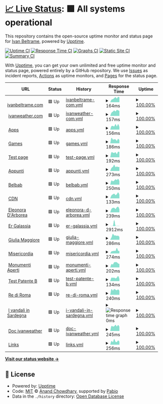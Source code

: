 # [📈 Live Status](https://status.ivanbeltrame.com): <!--live status--> **🟩 All systems operational**

This repository contains the open-source uptime monitor and status page for [Ivan Beltrame](https://www.ivanbeltrame.com), powered by [Upptime](https://github.com/upptime/upptime).

[![Uptime CI](https://github.com/Imperatore1003/status-monitor-upptime/workflows/Uptime%20CI/badge.svg)](https://github.com/Imperatore1003/status-monitor-upptime/actions?query=workflow%3A%22Uptime+CI%22)
[![Response Time CI](https://github.com/Imperatore1003/status-monitor-upptime/workflows/Response%20Time%20CI/badge.svg)](https://github.com/Imperatore1003/status-monitor-upptime/actions?query=workflow%3A%22Response+Time+CI%22)
[![Graphs CI](https://github.com/Imperatore1003/status-monitor-upptime/workflows/Graphs%20CI/badge.svg)](https://github.com/Imperatore1003/status-monitor-upptime/actions?query=workflow%3A%22Graphs+CI%22)
[![Static Site CI](https://github.com/Imperatore1003/status-monitor-upptime/workflows/Static%20Site%20CI/badge.svg)](https://github.com/Imperatore1003/status-monitor-upptime/actions?query=workflow%3A%22Static+Site+CI%22)
[![Summary CI](https://github.com/Imperatore1003/status-monitor-upptime/workflows/Summary%20CI/badge.svg)](https://github.com/Imperatore1003/status-monitor-upptime/actions?query=workflow%3A%22Summary+CI%22)

With [Upptime](https://upptime.js.org), you can get your own unlimited and free uptime monitor and status page, powered entirely by a GitHub repository. We use [Issues](https://github.com/Imperatore1003/status-monitor-upptime/issues) as incident reports, [Actions](https://github.com/Imperatore1003/status-monitor-upptime/actions) as uptime monitors, and [Pages](https://status.ivanbeltrame.com) for the status page.

<!--start: status pages-->
<!-- This summary is generated by Upptime (https://github.com/upptime/upptime) -->
<!-- Do not edit this manually, your changes will be overwritten -->
<!-- prettier-ignore -->
| URL | Status | History | Response Time | Uptime |
| --- | ------ | ------- | ------------- | ------ |
| <img alt="" src="https://icons.duckduckgo.com/ip3/www.ivanbeltrame.com.ico" height="13"> [ivanbeltrame.com](https://www.ivanbeltrame.com) | 🟩 Up | [ivanbeltrame-com.yml](https://github.com/ivanbeltrame/status-monitor-upptime/commits/HEAD/history/ivanbeltrame-com.yml) | <details><summary><img alt="Response time graph" src="./graphs/ivanbeltrame-com/response-time-week.png" height="20"> 164ms</summary><br><a href="https://status.ivanbeltrame.com/history/ivanbeltrame-com"><img alt="Response time 172" src="https://img.shields.io/endpoint?url=https%3A%2F%2Fraw.githubusercontent.com%2Fivanbeltrame%2Fstatus-monitor-upptime%2FHEAD%2Fapi%2Fivanbeltrame-com%2Fresponse-time.json"></a><br><a href="https://status.ivanbeltrame.com/history/ivanbeltrame-com"><img alt="24-hour response time 195" src="https://img.shields.io/endpoint?url=https%3A%2F%2Fraw.githubusercontent.com%2Fivanbeltrame%2Fstatus-monitor-upptime%2FHEAD%2Fapi%2Fivanbeltrame-com%2Fresponse-time-day.json"></a><br><a href="https://status.ivanbeltrame.com/history/ivanbeltrame-com"><img alt="7-day response time 164" src="https://img.shields.io/endpoint?url=https%3A%2F%2Fraw.githubusercontent.com%2Fivanbeltrame%2Fstatus-monitor-upptime%2FHEAD%2Fapi%2Fivanbeltrame-com%2Fresponse-time-week.json"></a><br><a href="https://status.ivanbeltrame.com/history/ivanbeltrame-com"><img alt="30-day response time 183" src="https://img.shields.io/endpoint?url=https%3A%2F%2Fraw.githubusercontent.com%2Fivanbeltrame%2Fstatus-monitor-upptime%2FHEAD%2Fapi%2Fivanbeltrame-com%2Fresponse-time-month.json"></a><br><a href="https://status.ivanbeltrame.com/history/ivanbeltrame-com"><img alt="1-year response time 172" src="https://img.shields.io/endpoint?url=https%3A%2F%2Fraw.githubusercontent.com%2Fivanbeltrame%2Fstatus-monitor-upptime%2FHEAD%2Fapi%2Fivanbeltrame-com%2Fresponse-time-year.json"></a></details> | <details><summary><a href="https://status.ivanbeltrame.com/history/ivanbeltrame-com">100.00%</a></summary><a href="https://status.ivanbeltrame.com/history/ivanbeltrame-com"><img alt="All-time uptime 100.00%" src="https://img.shields.io/endpoint?url=https%3A%2F%2Fraw.githubusercontent.com%2Fivanbeltrame%2Fstatus-monitor-upptime%2FHEAD%2Fapi%2Fivanbeltrame-com%2Fuptime.json"></a><br><a href="https://status.ivanbeltrame.com/history/ivanbeltrame-com"><img alt="24-hour uptime 100.00%" src="https://img.shields.io/endpoint?url=https%3A%2F%2Fraw.githubusercontent.com%2Fivanbeltrame%2Fstatus-monitor-upptime%2FHEAD%2Fapi%2Fivanbeltrame-com%2Fuptime-day.json"></a><br><a href="https://status.ivanbeltrame.com/history/ivanbeltrame-com"><img alt="7-day uptime 100.00%" src="https://img.shields.io/endpoint?url=https%3A%2F%2Fraw.githubusercontent.com%2Fivanbeltrame%2Fstatus-monitor-upptime%2FHEAD%2Fapi%2Fivanbeltrame-com%2Fuptime-week.json"></a><br><a href="https://status.ivanbeltrame.com/history/ivanbeltrame-com"><img alt="30-day uptime 100.00%" src="https://img.shields.io/endpoint?url=https%3A%2F%2Fraw.githubusercontent.com%2Fivanbeltrame%2Fstatus-monitor-upptime%2FHEAD%2Fapi%2Fivanbeltrame-com%2Fuptime-month.json"></a><br><a href="https://status.ivanbeltrame.com/history/ivanbeltrame-com"><img alt="1-year uptime 100.00%" src="https://img.shields.io/endpoint?url=https%3A%2F%2Fraw.githubusercontent.com%2Fivanbeltrame%2Fstatus-monitor-upptime%2FHEAD%2Fapi%2Fivanbeltrame-com%2Fuptime-year.json"></a></details>
| <img alt="" src="https://icons.duckduckgo.com/ip3/www.ivanweather.com.ico" height="13"> [ivanweather.com](https://www.ivanweather.com) | 🟩 Up | [ivanweather-com.yml](https://github.com/ivanbeltrame/status-monitor-upptime/commits/HEAD/history/ivanweather-com.yml) | <details><summary><img alt="Response time graph" src="./graphs/ivanweather-com/response-time-week.png" height="20"> 157ms</summary><br><a href="https://status.ivanbeltrame.com/history/ivanweather-com"><img alt="Response time 175" src="https://img.shields.io/endpoint?url=https%3A%2F%2Fraw.githubusercontent.com%2Fivanbeltrame%2Fstatus-monitor-upptime%2FHEAD%2Fapi%2Fivanweather-com%2Fresponse-time.json"></a><br><a href="https://status.ivanbeltrame.com/history/ivanweather-com"><img alt="24-hour response time 159" src="https://img.shields.io/endpoint?url=https%3A%2F%2Fraw.githubusercontent.com%2Fivanbeltrame%2Fstatus-monitor-upptime%2FHEAD%2Fapi%2Fivanweather-com%2Fresponse-time-day.json"></a><br><a href="https://status.ivanbeltrame.com/history/ivanweather-com"><img alt="7-day response time 157" src="https://img.shields.io/endpoint?url=https%3A%2F%2Fraw.githubusercontent.com%2Fivanbeltrame%2Fstatus-monitor-upptime%2FHEAD%2Fapi%2Fivanweather-com%2Fresponse-time-week.json"></a><br><a href="https://status.ivanbeltrame.com/history/ivanweather-com"><img alt="30-day response time 176" src="https://img.shields.io/endpoint?url=https%3A%2F%2Fraw.githubusercontent.com%2Fivanbeltrame%2Fstatus-monitor-upptime%2FHEAD%2Fapi%2Fivanweather-com%2Fresponse-time-month.json"></a><br><a href="https://status.ivanbeltrame.com/history/ivanweather-com"><img alt="1-year response time 175" src="https://img.shields.io/endpoint?url=https%3A%2F%2Fraw.githubusercontent.com%2Fivanbeltrame%2Fstatus-monitor-upptime%2FHEAD%2Fapi%2Fivanweather-com%2Fresponse-time-year.json"></a></details> | <details><summary><a href="https://status.ivanbeltrame.com/history/ivanweather-com">100.00%</a></summary><a href="https://status.ivanbeltrame.com/history/ivanweather-com"><img alt="All-time uptime 99.99%" src="https://img.shields.io/endpoint?url=https%3A%2F%2Fraw.githubusercontent.com%2Fivanbeltrame%2Fstatus-monitor-upptime%2FHEAD%2Fapi%2Fivanweather-com%2Fuptime.json"></a><br><a href="https://status.ivanbeltrame.com/history/ivanweather-com"><img alt="24-hour uptime 100.00%" src="https://img.shields.io/endpoint?url=https%3A%2F%2Fraw.githubusercontent.com%2Fivanbeltrame%2Fstatus-monitor-upptime%2FHEAD%2Fapi%2Fivanweather-com%2Fuptime-day.json"></a><br><a href="https://status.ivanbeltrame.com/history/ivanweather-com"><img alt="7-day uptime 100.00%" src="https://img.shields.io/endpoint?url=https%3A%2F%2Fraw.githubusercontent.com%2Fivanbeltrame%2Fstatus-monitor-upptime%2FHEAD%2Fapi%2Fivanweather-com%2Fuptime-week.json"></a><br><a href="https://status.ivanbeltrame.com/history/ivanweather-com"><img alt="30-day uptime 100.00%" src="https://img.shields.io/endpoint?url=https%3A%2F%2Fraw.githubusercontent.com%2Fivanbeltrame%2Fstatus-monitor-upptime%2FHEAD%2Fapi%2Fivanweather-com%2Fuptime-month.json"></a><br><a href="https://status.ivanbeltrame.com/history/ivanweather-com"><img alt="1-year uptime 99.99%" src="https://img.shields.io/endpoint?url=https%3A%2F%2Fraw.githubusercontent.com%2Fivanbeltrame%2Fstatus-monitor-upptime%2FHEAD%2Fapi%2Fivanweather-com%2Fuptime-year.json"></a></details>
| <img alt="" src="https://icons.duckduckgo.com/ip3/apps.ivanbeltrame.com.ico" height="13"> [Apps](https://apps.ivanbeltrame.com) | 🟩 Up | [apps.yml](https://github.com/ivanbeltrame/status-monitor-upptime/commits/HEAD/history/apps.yml) | <details><summary><img alt="Response time graph" src="./graphs/apps/response-time-week.png" height="20"> 156ms</summary><br><a href="https://status.ivanbeltrame.com/history/apps"><img alt="Response time 169" src="https://img.shields.io/endpoint?url=https%3A%2F%2Fraw.githubusercontent.com%2Fivanbeltrame%2Fstatus-monitor-upptime%2FHEAD%2Fapi%2Fapps%2Fresponse-time.json"></a><br><a href="https://status.ivanbeltrame.com/history/apps"><img alt="24-hour response time 104" src="https://img.shields.io/endpoint?url=https%3A%2F%2Fraw.githubusercontent.com%2Fivanbeltrame%2Fstatus-monitor-upptime%2FHEAD%2Fapi%2Fapps%2Fresponse-time-day.json"></a><br><a href="https://status.ivanbeltrame.com/history/apps"><img alt="7-day response time 156" src="https://img.shields.io/endpoint?url=https%3A%2F%2Fraw.githubusercontent.com%2Fivanbeltrame%2Fstatus-monitor-upptime%2FHEAD%2Fapi%2Fapps%2Fresponse-time-week.json"></a><br><a href="https://status.ivanbeltrame.com/history/apps"><img alt="30-day response time 166" src="https://img.shields.io/endpoint?url=https%3A%2F%2Fraw.githubusercontent.com%2Fivanbeltrame%2Fstatus-monitor-upptime%2FHEAD%2Fapi%2Fapps%2Fresponse-time-month.json"></a><br><a href="https://status.ivanbeltrame.com/history/apps"><img alt="1-year response time 169" src="https://img.shields.io/endpoint?url=https%3A%2F%2Fraw.githubusercontent.com%2Fivanbeltrame%2Fstatus-monitor-upptime%2FHEAD%2Fapi%2Fapps%2Fresponse-time-year.json"></a></details> | <details><summary><a href="https://status.ivanbeltrame.com/history/apps">100.00%</a></summary><a href="https://status.ivanbeltrame.com/history/apps"><img alt="All-time uptime 99.99%" src="https://img.shields.io/endpoint?url=https%3A%2F%2Fraw.githubusercontent.com%2Fivanbeltrame%2Fstatus-monitor-upptime%2FHEAD%2Fapi%2Fapps%2Fuptime.json"></a><br><a href="https://status.ivanbeltrame.com/history/apps"><img alt="24-hour uptime 100.00%" src="https://img.shields.io/endpoint?url=https%3A%2F%2Fraw.githubusercontent.com%2Fivanbeltrame%2Fstatus-monitor-upptime%2FHEAD%2Fapi%2Fapps%2Fuptime-day.json"></a><br><a href="https://status.ivanbeltrame.com/history/apps"><img alt="7-day uptime 100.00%" src="https://img.shields.io/endpoint?url=https%3A%2F%2Fraw.githubusercontent.com%2Fivanbeltrame%2Fstatus-monitor-upptime%2FHEAD%2Fapi%2Fapps%2Fuptime-week.json"></a><br><a href="https://status.ivanbeltrame.com/history/apps"><img alt="30-day uptime 100.00%" src="https://img.shields.io/endpoint?url=https%3A%2F%2Fraw.githubusercontent.com%2Fivanbeltrame%2Fstatus-monitor-upptime%2FHEAD%2Fapi%2Fapps%2Fuptime-month.json"></a><br><a href="https://status.ivanbeltrame.com/history/apps"><img alt="1-year uptime 99.99%" src="https://img.shields.io/endpoint?url=https%3A%2F%2Fraw.githubusercontent.com%2Fivanbeltrame%2Fstatus-monitor-upptime%2FHEAD%2Fapi%2Fapps%2Fuptime-year.json"></a></details>
| <img alt="" src="https://icons.duckduckgo.com/ip3/games.ivanbeltrame.com.ico" height="13"> [Games](https://games.ivanbeltrame.com) | 🟩 Up | [games.yml](https://github.com/ivanbeltrame/status-monitor-upptime/commits/HEAD/history/games.yml) | <details><summary><img alt="Response time graph" src="./graphs/games/response-time-week.png" height="20"> 186ms</summary><br><a href="https://status.ivanbeltrame.com/history/games"><img alt="Response time 166" src="https://img.shields.io/endpoint?url=https%3A%2F%2Fraw.githubusercontent.com%2Fivanbeltrame%2Fstatus-monitor-upptime%2FHEAD%2Fapi%2Fgames%2Fresponse-time.json"></a><br><a href="https://status.ivanbeltrame.com/history/games"><img alt="24-hour response time 152" src="https://img.shields.io/endpoint?url=https%3A%2F%2Fraw.githubusercontent.com%2Fivanbeltrame%2Fstatus-monitor-upptime%2FHEAD%2Fapi%2Fgames%2Fresponse-time-day.json"></a><br><a href="https://status.ivanbeltrame.com/history/games"><img alt="7-day response time 186" src="https://img.shields.io/endpoint?url=https%3A%2F%2Fraw.githubusercontent.com%2Fivanbeltrame%2Fstatus-monitor-upptime%2FHEAD%2Fapi%2Fgames%2Fresponse-time-week.json"></a><br><a href="https://status.ivanbeltrame.com/history/games"><img alt="30-day response time 181" src="https://img.shields.io/endpoint?url=https%3A%2F%2Fraw.githubusercontent.com%2Fivanbeltrame%2Fstatus-monitor-upptime%2FHEAD%2Fapi%2Fgames%2Fresponse-time-month.json"></a><br><a href="https://status.ivanbeltrame.com/history/games"><img alt="1-year response time 166" src="https://img.shields.io/endpoint?url=https%3A%2F%2Fraw.githubusercontent.com%2Fivanbeltrame%2Fstatus-monitor-upptime%2FHEAD%2Fapi%2Fgames%2Fresponse-time-year.json"></a></details> | <details><summary><a href="https://status.ivanbeltrame.com/history/games">100.00%</a></summary><a href="https://status.ivanbeltrame.com/history/games"><img alt="All-time uptime 100.00%" src="https://img.shields.io/endpoint?url=https%3A%2F%2Fraw.githubusercontent.com%2Fivanbeltrame%2Fstatus-monitor-upptime%2FHEAD%2Fapi%2Fgames%2Fuptime.json"></a><br><a href="https://status.ivanbeltrame.com/history/games"><img alt="24-hour uptime 100.00%" src="https://img.shields.io/endpoint?url=https%3A%2F%2Fraw.githubusercontent.com%2Fivanbeltrame%2Fstatus-monitor-upptime%2FHEAD%2Fapi%2Fgames%2Fuptime-day.json"></a><br><a href="https://status.ivanbeltrame.com/history/games"><img alt="7-day uptime 100.00%" src="https://img.shields.io/endpoint?url=https%3A%2F%2Fraw.githubusercontent.com%2Fivanbeltrame%2Fstatus-monitor-upptime%2FHEAD%2Fapi%2Fgames%2Fuptime-week.json"></a><br><a href="https://status.ivanbeltrame.com/history/games"><img alt="30-day uptime 100.00%" src="https://img.shields.io/endpoint?url=https%3A%2F%2Fraw.githubusercontent.com%2Fivanbeltrame%2Fstatus-monitor-upptime%2FHEAD%2Fapi%2Fgames%2Fuptime-month.json"></a><br><a href="https://status.ivanbeltrame.com/history/games"><img alt="1-year uptime 100.00%" src="https://img.shields.io/endpoint?url=https%3A%2F%2Fraw.githubusercontent.com%2Fivanbeltrame%2Fstatus-monitor-upptime%2FHEAD%2Fapi%2Fgames%2Fuptime-year.json"></a></details>
| <img alt="" src="https://icons.duckduckgo.com/ip3/test.ivanbeltrame.com.ico" height="13"> [Test page](https://test.ivanbeltrame.com) | 🟩 Up | [test-page.yml](https://github.com/ivanbeltrame/status-monitor-upptime/commits/HEAD/history/test-page.yml) | <details><summary><img alt="Response time graph" src="./graphs/test-page/response-time-week.png" height="20"> 192ms</summary><br><a href="https://status.ivanbeltrame.com/history/test-page"><img alt="Response time 197" src="https://img.shields.io/endpoint?url=https%3A%2F%2Fraw.githubusercontent.com%2Fivanbeltrame%2Fstatus-monitor-upptime%2FHEAD%2Fapi%2Ftest-page%2Fresponse-time.json"></a><br><a href="https://status.ivanbeltrame.com/history/test-page"><img alt="24-hour response time 214" src="https://img.shields.io/endpoint?url=https%3A%2F%2Fraw.githubusercontent.com%2Fivanbeltrame%2Fstatus-monitor-upptime%2FHEAD%2Fapi%2Ftest-page%2Fresponse-time-day.json"></a><br><a href="https://status.ivanbeltrame.com/history/test-page"><img alt="7-day response time 192" src="https://img.shields.io/endpoint?url=https%3A%2F%2Fraw.githubusercontent.com%2Fivanbeltrame%2Fstatus-monitor-upptime%2FHEAD%2Fapi%2Ftest-page%2Fresponse-time-week.json"></a><br><a href="https://status.ivanbeltrame.com/history/test-page"><img alt="30-day response time 178" src="https://img.shields.io/endpoint?url=https%3A%2F%2Fraw.githubusercontent.com%2Fivanbeltrame%2Fstatus-monitor-upptime%2FHEAD%2Fapi%2Ftest-page%2Fresponse-time-month.json"></a><br><a href="https://status.ivanbeltrame.com/history/test-page"><img alt="1-year response time 197" src="https://img.shields.io/endpoint?url=https%3A%2F%2Fraw.githubusercontent.com%2Fivanbeltrame%2Fstatus-monitor-upptime%2FHEAD%2Fapi%2Ftest-page%2Fresponse-time-year.json"></a></details> | <details><summary><a href="https://status.ivanbeltrame.com/history/test-page">100.00%</a></summary><a href="https://status.ivanbeltrame.com/history/test-page"><img alt="All-time uptime 100.00%" src="https://img.shields.io/endpoint?url=https%3A%2F%2Fraw.githubusercontent.com%2Fivanbeltrame%2Fstatus-monitor-upptime%2FHEAD%2Fapi%2Ftest-page%2Fuptime.json"></a><br><a href="https://status.ivanbeltrame.com/history/test-page"><img alt="24-hour uptime 100.00%" src="https://img.shields.io/endpoint?url=https%3A%2F%2Fraw.githubusercontent.com%2Fivanbeltrame%2Fstatus-monitor-upptime%2FHEAD%2Fapi%2Ftest-page%2Fuptime-day.json"></a><br><a href="https://status.ivanbeltrame.com/history/test-page"><img alt="7-day uptime 100.00%" src="https://img.shields.io/endpoint?url=https%3A%2F%2Fraw.githubusercontent.com%2Fivanbeltrame%2Fstatus-monitor-upptime%2FHEAD%2Fapi%2Ftest-page%2Fuptime-week.json"></a><br><a href="https://status.ivanbeltrame.com/history/test-page"><img alt="30-day uptime 100.00%" src="https://img.shields.io/endpoint?url=https%3A%2F%2Fraw.githubusercontent.com%2Fivanbeltrame%2Fstatus-monitor-upptime%2FHEAD%2Fapi%2Ftest-page%2Fuptime-month.json"></a><br><a href="https://status.ivanbeltrame.com/history/test-page"><img alt="1-year uptime 100.00%" src="https://img.shields.io/endpoint?url=https%3A%2F%2Fraw.githubusercontent.com%2Fivanbeltrame%2Fstatus-monitor-upptime%2FHEAD%2Fapi%2Ftest-page%2Fuptime-year.json"></a></details>
| <img alt="" src="https://icons.duckduckgo.com/ip3/appunti.ivanbeltrame.com.ico" height="13"> [Appunti](https://appunti.ivanbeltrame.com) | 🟩 Up | [appunti.yml](https://github.com/ivanbeltrame/status-monitor-upptime/commits/HEAD/history/appunti.yml) | <details><summary><img alt="Response time graph" src="./graphs/appunti/response-time-week.png" height="20"> 273ms</summary><br><a href="https://status.ivanbeltrame.com/history/appunti"><img alt="Response time 471" src="https://img.shields.io/endpoint?url=https%3A%2F%2Fraw.githubusercontent.com%2Fivanbeltrame%2Fstatus-monitor-upptime%2FHEAD%2Fapi%2Fappunti%2Fresponse-time.json"></a><br><a href="https://status.ivanbeltrame.com/history/appunti"><img alt="24-hour response time 257" src="https://img.shields.io/endpoint?url=https%3A%2F%2Fraw.githubusercontent.com%2Fivanbeltrame%2Fstatus-monitor-upptime%2FHEAD%2Fapi%2Fappunti%2Fresponse-time-day.json"></a><br><a href="https://status.ivanbeltrame.com/history/appunti"><img alt="7-day response time 273" src="https://img.shields.io/endpoint?url=https%3A%2F%2Fraw.githubusercontent.com%2Fivanbeltrame%2Fstatus-monitor-upptime%2FHEAD%2Fapi%2Fappunti%2Fresponse-time-week.json"></a><br><a href="https://status.ivanbeltrame.com/history/appunti"><img alt="30-day response time 281" src="https://img.shields.io/endpoint?url=https%3A%2F%2Fraw.githubusercontent.com%2Fivanbeltrame%2Fstatus-monitor-upptime%2FHEAD%2Fapi%2Fappunti%2Fresponse-time-month.json"></a><br><a href="https://status.ivanbeltrame.com/history/appunti"><img alt="1-year response time 471" src="https://img.shields.io/endpoint?url=https%3A%2F%2Fraw.githubusercontent.com%2Fivanbeltrame%2Fstatus-monitor-upptime%2FHEAD%2Fapi%2Fappunti%2Fresponse-time-year.json"></a></details> | <details><summary><a href="https://status.ivanbeltrame.com/history/appunti">100.00%</a></summary><a href="https://status.ivanbeltrame.com/history/appunti"><img alt="All-time uptime 99.99%" src="https://img.shields.io/endpoint?url=https%3A%2F%2Fraw.githubusercontent.com%2Fivanbeltrame%2Fstatus-monitor-upptime%2FHEAD%2Fapi%2Fappunti%2Fuptime.json"></a><br><a href="https://status.ivanbeltrame.com/history/appunti"><img alt="24-hour uptime 100.00%" src="https://img.shields.io/endpoint?url=https%3A%2F%2Fraw.githubusercontent.com%2Fivanbeltrame%2Fstatus-monitor-upptime%2FHEAD%2Fapi%2Fappunti%2Fuptime-day.json"></a><br><a href="https://status.ivanbeltrame.com/history/appunti"><img alt="7-day uptime 100.00%" src="https://img.shields.io/endpoint?url=https%3A%2F%2Fraw.githubusercontent.com%2Fivanbeltrame%2Fstatus-monitor-upptime%2FHEAD%2Fapi%2Fappunti%2Fuptime-week.json"></a><br><a href="https://status.ivanbeltrame.com/history/appunti"><img alt="30-day uptime 100.00%" src="https://img.shields.io/endpoint?url=https%3A%2F%2Fraw.githubusercontent.com%2Fivanbeltrame%2Fstatus-monitor-upptime%2FHEAD%2Fapi%2Fappunti%2Fuptime-month.json"></a><br><a href="https://status.ivanbeltrame.com/history/appunti"><img alt="1-year uptime 99.99%" src="https://img.shields.io/endpoint?url=https%3A%2F%2Fraw.githubusercontent.com%2Fivanbeltrame%2Fstatus-monitor-upptime%2FHEAD%2Fapi%2Fappunti%2Fuptime-year.json"></a></details>
| <img alt="" src="https://icons.duckduckgo.com/ip3/belbab.ivanbeltrame.com.ico" height="13"> [Belbab](https://belbab.ivanbeltrame.com) | 🟩 Up | [belbab.yml](https://github.com/ivanbeltrame/status-monitor-upptime/commits/HEAD/history/belbab.yml) | <details><summary><img alt="Response time graph" src="./graphs/belbab/response-time-week.png" height="20"> 250ms</summary><br><a href="https://status.ivanbeltrame.com/history/belbab"><img alt="Response time 285" src="https://img.shields.io/endpoint?url=https%3A%2F%2Fraw.githubusercontent.com%2Fivanbeltrame%2Fstatus-monitor-upptime%2FHEAD%2Fapi%2Fbelbab%2Fresponse-time.json"></a><br><a href="https://status.ivanbeltrame.com/history/belbab"><img alt="24-hour response time 199" src="https://img.shields.io/endpoint?url=https%3A%2F%2Fraw.githubusercontent.com%2Fivanbeltrame%2Fstatus-monitor-upptime%2FHEAD%2Fapi%2Fbelbab%2Fresponse-time-day.json"></a><br><a href="https://status.ivanbeltrame.com/history/belbab"><img alt="7-day response time 250" src="https://img.shields.io/endpoint?url=https%3A%2F%2Fraw.githubusercontent.com%2Fivanbeltrame%2Fstatus-monitor-upptime%2FHEAD%2Fapi%2Fbelbab%2Fresponse-time-week.json"></a><br><a href="https://status.ivanbeltrame.com/history/belbab"><img alt="30-day response time 274" src="https://img.shields.io/endpoint?url=https%3A%2F%2Fraw.githubusercontent.com%2Fivanbeltrame%2Fstatus-monitor-upptime%2FHEAD%2Fapi%2Fbelbab%2Fresponse-time-month.json"></a><br><a href="https://status.ivanbeltrame.com/history/belbab"><img alt="1-year response time 285" src="https://img.shields.io/endpoint?url=https%3A%2F%2Fraw.githubusercontent.com%2Fivanbeltrame%2Fstatus-monitor-upptime%2FHEAD%2Fapi%2Fbelbab%2Fresponse-time-year.json"></a></details> | <details><summary><a href="https://status.ivanbeltrame.com/history/belbab">100.00%</a></summary><a href="https://status.ivanbeltrame.com/history/belbab"><img alt="All-time uptime 100.00%" src="https://img.shields.io/endpoint?url=https%3A%2F%2Fraw.githubusercontent.com%2Fivanbeltrame%2Fstatus-monitor-upptime%2FHEAD%2Fapi%2Fbelbab%2Fuptime.json"></a><br><a href="https://status.ivanbeltrame.com/history/belbab"><img alt="24-hour uptime 100.00%" src="https://img.shields.io/endpoint?url=https%3A%2F%2Fraw.githubusercontent.com%2Fivanbeltrame%2Fstatus-monitor-upptime%2FHEAD%2Fapi%2Fbelbab%2Fuptime-day.json"></a><br><a href="https://status.ivanbeltrame.com/history/belbab"><img alt="7-day uptime 100.00%" src="https://img.shields.io/endpoint?url=https%3A%2F%2Fraw.githubusercontent.com%2Fivanbeltrame%2Fstatus-monitor-upptime%2FHEAD%2Fapi%2Fbelbab%2Fuptime-week.json"></a><br><a href="https://status.ivanbeltrame.com/history/belbab"><img alt="30-day uptime 100.00%" src="https://img.shields.io/endpoint?url=https%3A%2F%2Fraw.githubusercontent.com%2Fivanbeltrame%2Fstatus-monitor-upptime%2FHEAD%2Fapi%2Fbelbab%2Fuptime-month.json"></a><br><a href="https://status.ivanbeltrame.com/history/belbab"><img alt="1-year uptime 100.00%" src="https://img.shields.io/endpoint?url=https%3A%2F%2Fraw.githubusercontent.com%2Fivanbeltrame%2Fstatus-monitor-upptime%2FHEAD%2Fapi%2Fbelbab%2Fuptime-year.json"></a></details>
| <img alt="" src="https://icons.duckduckgo.com/ip3/cdn.ivanbeltrame.com.ico" height="13"> [CDN](https://cdn.ivanbeltrame.com) | 🟩 Up | [cdn.yml](https://github.com/ivanbeltrame/status-monitor-upptime/commits/HEAD/history/cdn.yml) | <details><summary><img alt="Response time graph" src="./graphs/cdn/response-time-week.png" height="20"> 133ms</summary><br><a href="https://status.ivanbeltrame.com/history/cdn"><img alt="Response time 152" src="https://img.shields.io/endpoint?url=https%3A%2F%2Fraw.githubusercontent.com%2Fivanbeltrame%2Fstatus-monitor-upptime%2FHEAD%2Fapi%2Fcdn%2Fresponse-time.json"></a><br><a href="https://status.ivanbeltrame.com/history/cdn"><img alt="24-hour response time 119" src="https://img.shields.io/endpoint?url=https%3A%2F%2Fraw.githubusercontent.com%2Fivanbeltrame%2Fstatus-monitor-upptime%2FHEAD%2Fapi%2Fcdn%2Fresponse-time-day.json"></a><br><a href="https://status.ivanbeltrame.com/history/cdn"><img alt="7-day response time 133" src="https://img.shields.io/endpoint?url=https%3A%2F%2Fraw.githubusercontent.com%2Fivanbeltrame%2Fstatus-monitor-upptime%2FHEAD%2Fapi%2Fcdn%2Fresponse-time-week.json"></a><br><a href="https://status.ivanbeltrame.com/history/cdn"><img alt="30-day response time 162" src="https://img.shields.io/endpoint?url=https%3A%2F%2Fraw.githubusercontent.com%2Fivanbeltrame%2Fstatus-monitor-upptime%2FHEAD%2Fapi%2Fcdn%2Fresponse-time-month.json"></a><br><a href="https://status.ivanbeltrame.com/history/cdn"><img alt="1-year response time 152" src="https://img.shields.io/endpoint?url=https%3A%2F%2Fraw.githubusercontent.com%2Fivanbeltrame%2Fstatus-monitor-upptime%2FHEAD%2Fapi%2Fcdn%2Fresponse-time-year.json"></a></details> | <details><summary><a href="https://status.ivanbeltrame.com/history/cdn">100.00%</a></summary><a href="https://status.ivanbeltrame.com/history/cdn"><img alt="All-time uptime 99.58%" src="https://img.shields.io/endpoint?url=https%3A%2F%2Fraw.githubusercontent.com%2Fivanbeltrame%2Fstatus-monitor-upptime%2FHEAD%2Fapi%2Fcdn%2Fuptime.json"></a><br><a href="https://status.ivanbeltrame.com/history/cdn"><img alt="24-hour uptime 100.00%" src="https://img.shields.io/endpoint?url=https%3A%2F%2Fraw.githubusercontent.com%2Fivanbeltrame%2Fstatus-monitor-upptime%2FHEAD%2Fapi%2Fcdn%2Fuptime-day.json"></a><br><a href="https://status.ivanbeltrame.com/history/cdn"><img alt="7-day uptime 100.00%" src="https://img.shields.io/endpoint?url=https%3A%2F%2Fraw.githubusercontent.com%2Fivanbeltrame%2Fstatus-monitor-upptime%2FHEAD%2Fapi%2Fcdn%2Fuptime-week.json"></a><br><a href="https://status.ivanbeltrame.com/history/cdn"><img alt="30-day uptime 100.00%" src="https://img.shields.io/endpoint?url=https%3A%2F%2Fraw.githubusercontent.com%2Fivanbeltrame%2Fstatus-monitor-upptime%2FHEAD%2Fapi%2Fcdn%2Fuptime-month.json"></a><br><a href="https://status.ivanbeltrame.com/history/cdn"><img alt="1-year uptime 99.58%" src="https://img.shields.io/endpoint?url=https%3A%2F%2Fraw.githubusercontent.com%2Fivanbeltrame%2Fstatus-monitor-upptime%2FHEAD%2Fapi%2Fcdn%2Fuptime-year.json"></a></details>
| <img alt="" src="https://icons.duckduckgo.com/ip3/eleonoradarborea.ivanbeltrame.com.ico" height="13"> [Eleonora D'Arborea](https://eleonoradarborea.ivanbeltrame.com) | 🟩 Up | [eleonora-d-arborea.yml](https://github.com/ivanbeltrame/status-monitor-upptime/commits/HEAD/history/eleonora-d-arborea.yml) | <details><summary><img alt="Response time graph" src="./graphs/eleonora-d-arborea/response-time-week.png" height="20"> 239ms</summary><br><a href="https://status.ivanbeltrame.com/history/eleonora-d-arborea"><img alt="Response time 286" src="https://img.shields.io/endpoint?url=https%3A%2F%2Fraw.githubusercontent.com%2Fivanbeltrame%2Fstatus-monitor-upptime%2FHEAD%2Fapi%2Feleonora-d-arborea%2Fresponse-time.json"></a><br><a href="https://status.ivanbeltrame.com/history/eleonora-d-arborea"><img alt="24-hour response time 179" src="https://img.shields.io/endpoint?url=https%3A%2F%2Fraw.githubusercontent.com%2Fivanbeltrame%2Fstatus-monitor-upptime%2FHEAD%2Fapi%2Feleonora-d-arborea%2Fresponse-time-day.json"></a><br><a href="https://status.ivanbeltrame.com/history/eleonora-d-arborea"><img alt="7-day response time 239" src="https://img.shields.io/endpoint?url=https%3A%2F%2Fraw.githubusercontent.com%2Fivanbeltrame%2Fstatus-monitor-upptime%2FHEAD%2Fapi%2Feleonora-d-arborea%2Fresponse-time-week.json"></a><br><a href="https://status.ivanbeltrame.com/history/eleonora-d-arborea"><img alt="30-day response time 261" src="https://img.shields.io/endpoint?url=https%3A%2F%2Fraw.githubusercontent.com%2Fivanbeltrame%2Fstatus-monitor-upptime%2FHEAD%2Fapi%2Feleonora-d-arborea%2Fresponse-time-month.json"></a><br><a href="https://status.ivanbeltrame.com/history/eleonora-d-arborea"><img alt="1-year response time 286" src="https://img.shields.io/endpoint?url=https%3A%2F%2Fraw.githubusercontent.com%2Fivanbeltrame%2Fstatus-monitor-upptime%2FHEAD%2Fapi%2Feleonora-d-arborea%2Fresponse-time-year.json"></a></details> | <details><summary><a href="https://status.ivanbeltrame.com/history/eleonora-d-arborea">100.00%</a></summary><a href="https://status.ivanbeltrame.com/history/eleonora-d-arborea"><img alt="All-time uptime 100.00%" src="https://img.shields.io/endpoint?url=https%3A%2F%2Fraw.githubusercontent.com%2Fivanbeltrame%2Fstatus-monitor-upptime%2FHEAD%2Fapi%2Feleonora-d-arborea%2Fuptime.json"></a><br><a href="https://status.ivanbeltrame.com/history/eleonora-d-arborea"><img alt="24-hour uptime 100.00%" src="https://img.shields.io/endpoint?url=https%3A%2F%2Fraw.githubusercontent.com%2Fivanbeltrame%2Fstatus-monitor-upptime%2FHEAD%2Fapi%2Feleonora-d-arborea%2Fuptime-day.json"></a><br><a href="https://status.ivanbeltrame.com/history/eleonora-d-arborea"><img alt="7-day uptime 100.00%" src="https://img.shields.io/endpoint?url=https%3A%2F%2Fraw.githubusercontent.com%2Fivanbeltrame%2Fstatus-monitor-upptime%2FHEAD%2Fapi%2Feleonora-d-arborea%2Fuptime-week.json"></a><br><a href="https://status.ivanbeltrame.com/history/eleonora-d-arborea"><img alt="30-day uptime 100.00%" src="https://img.shields.io/endpoint?url=https%3A%2F%2Fraw.githubusercontent.com%2Fivanbeltrame%2Fstatus-monitor-upptime%2FHEAD%2Fapi%2Feleonora-d-arborea%2Fuptime-month.json"></a><br><a href="https://status.ivanbeltrame.com/history/eleonora-d-arborea"><img alt="1-year uptime 100.00%" src="https://img.shields.io/endpoint?url=https%3A%2F%2Fraw.githubusercontent.com%2Fivanbeltrame%2Fstatus-monitor-upptime%2FHEAD%2Fapi%2Feleonora-d-arborea%2Fuptime-year.json"></a></details>
| <img alt="" src="https://icons.duckduckgo.com/ip3/ergalassia.ivanbeltrame.com.ico" height="13"> [Er Galassia](https://ergalassia.ivanbeltrame.com) | 🟩 Up | [er-galassia.yml](https://github.com/ivanbeltrame/status-monitor-upptime/commits/HEAD/history/er-galassia.yml) | <details><summary><img alt="Response time graph" src="./graphs/er-galassia/response-time-week.png" height="20"> 2912ms</summary><br><a href="https://status.ivanbeltrame.com/history/er-galassia"><img alt="Response time 472" src="https://img.shields.io/endpoint?url=https%3A%2F%2Fraw.githubusercontent.com%2Fivanbeltrame%2Fstatus-monitor-upptime%2FHEAD%2Fapi%2Fer-galassia%2Fresponse-time.json"></a><br><a href="https://status.ivanbeltrame.com/history/er-galassia"><img alt="24-hour response time 241" src="https://img.shields.io/endpoint?url=https%3A%2F%2Fraw.githubusercontent.com%2Fivanbeltrame%2Fstatus-monitor-upptime%2FHEAD%2Fapi%2Fer-galassia%2Fresponse-time-day.json"></a><br><a href="https://status.ivanbeltrame.com/history/er-galassia"><img alt="7-day response time 2912" src="https://img.shields.io/endpoint?url=https%3A%2F%2Fraw.githubusercontent.com%2Fivanbeltrame%2Fstatus-monitor-upptime%2FHEAD%2Fapi%2Fer-galassia%2Fresponse-time-week.json"></a><br><a href="https://status.ivanbeltrame.com/history/er-galassia"><img alt="30-day response time 861" src="https://img.shields.io/endpoint?url=https%3A%2F%2Fraw.githubusercontent.com%2Fivanbeltrame%2Fstatus-monitor-upptime%2FHEAD%2Fapi%2Fer-galassia%2Fresponse-time-month.json"></a><br><a href="https://status.ivanbeltrame.com/history/er-galassia"><img alt="1-year response time 472" src="https://img.shields.io/endpoint?url=https%3A%2F%2Fraw.githubusercontent.com%2Fivanbeltrame%2Fstatus-monitor-upptime%2FHEAD%2Fapi%2Fer-galassia%2Fresponse-time-year.json"></a></details> | <details><summary><a href="https://status.ivanbeltrame.com/history/er-galassia">100.00%</a></summary><a href="https://status.ivanbeltrame.com/history/er-galassia"><img alt="All-time uptime 99.99%" src="https://img.shields.io/endpoint?url=https%3A%2F%2Fraw.githubusercontent.com%2Fivanbeltrame%2Fstatus-monitor-upptime%2FHEAD%2Fapi%2Fer-galassia%2Fuptime.json"></a><br><a href="https://status.ivanbeltrame.com/history/er-galassia"><img alt="24-hour uptime 100.00%" src="https://img.shields.io/endpoint?url=https%3A%2F%2Fraw.githubusercontent.com%2Fivanbeltrame%2Fstatus-monitor-upptime%2FHEAD%2Fapi%2Fer-galassia%2Fuptime-day.json"></a><br><a href="https://status.ivanbeltrame.com/history/er-galassia"><img alt="7-day uptime 100.00%" src="https://img.shields.io/endpoint?url=https%3A%2F%2Fraw.githubusercontent.com%2Fivanbeltrame%2Fstatus-monitor-upptime%2FHEAD%2Fapi%2Fer-galassia%2Fuptime-week.json"></a><br><a href="https://status.ivanbeltrame.com/history/er-galassia"><img alt="30-day uptime 100.00%" src="https://img.shields.io/endpoint?url=https%3A%2F%2Fraw.githubusercontent.com%2Fivanbeltrame%2Fstatus-monitor-upptime%2FHEAD%2Fapi%2Fer-galassia%2Fuptime-month.json"></a><br><a href="https://status.ivanbeltrame.com/history/er-galassia"><img alt="1-year uptime 99.99%" src="https://img.shields.io/endpoint?url=https%3A%2F%2Fraw.githubusercontent.com%2Fivanbeltrame%2Fstatus-monitor-upptime%2FHEAD%2Fapi%2Fer-galassia%2Fuptime-year.json"></a></details>
| <img alt="" src="https://icons.duckduckgo.com/ip3/giuliamaggiore.ivanbeltrame.com.ico" height="13"> [Giulia Maggiore](https://giuliamaggiore.ivanbeltrame.com) | 🟩 Up | [giulia-maggiore.yml](https://github.com/ivanbeltrame/status-monitor-upptime/commits/HEAD/history/giulia-maggiore.yml) | <details><summary><img alt="Response time graph" src="./graphs/giulia-maggiore/response-time-week.png" height="20"> 286ms</summary><br><a href="https://status.ivanbeltrame.com/history/giulia-maggiore"><img alt="Response time 270" src="https://img.shields.io/endpoint?url=https%3A%2F%2Fraw.githubusercontent.com%2Fivanbeltrame%2Fstatus-monitor-upptime%2FHEAD%2Fapi%2Fgiulia-maggiore%2Fresponse-time.json"></a><br><a href="https://status.ivanbeltrame.com/history/giulia-maggiore"><img alt="24-hour response time 200" src="https://img.shields.io/endpoint?url=https%3A%2F%2Fraw.githubusercontent.com%2Fivanbeltrame%2Fstatus-monitor-upptime%2FHEAD%2Fapi%2Fgiulia-maggiore%2Fresponse-time-day.json"></a><br><a href="https://status.ivanbeltrame.com/history/giulia-maggiore"><img alt="7-day response time 286" src="https://img.shields.io/endpoint?url=https%3A%2F%2Fraw.githubusercontent.com%2Fivanbeltrame%2Fstatus-monitor-upptime%2FHEAD%2Fapi%2Fgiulia-maggiore%2Fresponse-time-week.json"></a><br><a href="https://status.ivanbeltrame.com/history/giulia-maggiore"><img alt="30-day response time 267" src="https://img.shields.io/endpoint?url=https%3A%2F%2Fraw.githubusercontent.com%2Fivanbeltrame%2Fstatus-monitor-upptime%2FHEAD%2Fapi%2Fgiulia-maggiore%2Fresponse-time-month.json"></a><br><a href="https://status.ivanbeltrame.com/history/giulia-maggiore"><img alt="1-year response time 270" src="https://img.shields.io/endpoint?url=https%3A%2F%2Fraw.githubusercontent.com%2Fivanbeltrame%2Fstatus-monitor-upptime%2FHEAD%2Fapi%2Fgiulia-maggiore%2Fresponse-time-year.json"></a></details> | <details><summary><a href="https://status.ivanbeltrame.com/history/giulia-maggiore">100.00%</a></summary><a href="https://status.ivanbeltrame.com/history/giulia-maggiore"><img alt="All-time uptime 100.00%" src="https://img.shields.io/endpoint?url=https%3A%2F%2Fraw.githubusercontent.com%2Fivanbeltrame%2Fstatus-monitor-upptime%2FHEAD%2Fapi%2Fgiulia-maggiore%2Fuptime.json"></a><br><a href="https://status.ivanbeltrame.com/history/giulia-maggiore"><img alt="24-hour uptime 100.00%" src="https://img.shields.io/endpoint?url=https%3A%2F%2Fraw.githubusercontent.com%2Fivanbeltrame%2Fstatus-monitor-upptime%2FHEAD%2Fapi%2Fgiulia-maggiore%2Fuptime-day.json"></a><br><a href="https://status.ivanbeltrame.com/history/giulia-maggiore"><img alt="7-day uptime 100.00%" src="https://img.shields.io/endpoint?url=https%3A%2F%2Fraw.githubusercontent.com%2Fivanbeltrame%2Fstatus-monitor-upptime%2FHEAD%2Fapi%2Fgiulia-maggiore%2Fuptime-week.json"></a><br><a href="https://status.ivanbeltrame.com/history/giulia-maggiore"><img alt="30-day uptime 100.00%" src="https://img.shields.io/endpoint?url=https%3A%2F%2Fraw.githubusercontent.com%2Fivanbeltrame%2Fstatus-monitor-upptime%2FHEAD%2Fapi%2Fgiulia-maggiore%2Fuptime-month.json"></a><br><a href="https://status.ivanbeltrame.com/history/giulia-maggiore"><img alt="1-year uptime 100.00%" src="https://img.shields.io/endpoint?url=https%3A%2F%2Fraw.githubusercontent.com%2Fivanbeltrame%2Fstatus-monitor-upptime%2FHEAD%2Fapi%2Fgiulia-maggiore%2Fuptime-year.json"></a></details>
| <img alt="" src="https://icons.duckduckgo.com/ip3/misericordia.ivanbeltrame.com.ico" height="13"> [Misericordia](https://misericordia.ivanbeltrame.com) | 🟩 Up | [misericordia.yml](https://github.com/ivanbeltrame/status-monitor-upptime/commits/HEAD/history/misericordia.yml) | <details><summary><img alt="Response time graph" src="./graphs/misericordia/response-time-week.png" height="20"> 274ms</summary><br><a href="https://status.ivanbeltrame.com/history/misericordia"><img alt="Response time 276" src="https://img.shields.io/endpoint?url=https%3A%2F%2Fraw.githubusercontent.com%2Fivanbeltrame%2Fstatus-monitor-upptime%2FHEAD%2Fapi%2Fmisericordia%2Fresponse-time.json"></a><br><a href="https://status.ivanbeltrame.com/history/misericordia"><img alt="24-hour response time 219" src="https://img.shields.io/endpoint?url=https%3A%2F%2Fraw.githubusercontent.com%2Fivanbeltrame%2Fstatus-monitor-upptime%2FHEAD%2Fapi%2Fmisericordia%2Fresponse-time-day.json"></a><br><a href="https://status.ivanbeltrame.com/history/misericordia"><img alt="7-day response time 274" src="https://img.shields.io/endpoint?url=https%3A%2F%2Fraw.githubusercontent.com%2Fivanbeltrame%2Fstatus-monitor-upptime%2FHEAD%2Fapi%2Fmisericordia%2Fresponse-time-week.json"></a><br><a href="https://status.ivanbeltrame.com/history/misericordia"><img alt="30-day response time 282" src="https://img.shields.io/endpoint?url=https%3A%2F%2Fraw.githubusercontent.com%2Fivanbeltrame%2Fstatus-monitor-upptime%2FHEAD%2Fapi%2Fmisericordia%2Fresponse-time-month.json"></a><br><a href="https://status.ivanbeltrame.com/history/misericordia"><img alt="1-year response time 276" src="https://img.shields.io/endpoint?url=https%3A%2F%2Fraw.githubusercontent.com%2Fivanbeltrame%2Fstatus-monitor-upptime%2FHEAD%2Fapi%2Fmisericordia%2Fresponse-time-year.json"></a></details> | <details><summary><a href="https://status.ivanbeltrame.com/history/misericordia">100.00%</a></summary><a href="https://status.ivanbeltrame.com/history/misericordia"><img alt="All-time uptime 99.99%" src="https://img.shields.io/endpoint?url=https%3A%2F%2Fraw.githubusercontent.com%2Fivanbeltrame%2Fstatus-monitor-upptime%2FHEAD%2Fapi%2Fmisericordia%2Fuptime.json"></a><br><a href="https://status.ivanbeltrame.com/history/misericordia"><img alt="24-hour uptime 100.00%" src="https://img.shields.io/endpoint?url=https%3A%2F%2Fraw.githubusercontent.com%2Fivanbeltrame%2Fstatus-monitor-upptime%2FHEAD%2Fapi%2Fmisericordia%2Fuptime-day.json"></a><br><a href="https://status.ivanbeltrame.com/history/misericordia"><img alt="7-day uptime 100.00%" src="https://img.shields.io/endpoint?url=https%3A%2F%2Fraw.githubusercontent.com%2Fivanbeltrame%2Fstatus-monitor-upptime%2FHEAD%2Fapi%2Fmisericordia%2Fuptime-week.json"></a><br><a href="https://status.ivanbeltrame.com/history/misericordia"><img alt="30-day uptime 100.00%" src="https://img.shields.io/endpoint?url=https%3A%2F%2Fraw.githubusercontent.com%2Fivanbeltrame%2Fstatus-monitor-upptime%2FHEAD%2Fapi%2Fmisericordia%2Fuptime-month.json"></a><br><a href="https://status.ivanbeltrame.com/history/misericordia"><img alt="1-year uptime 99.99%" src="https://img.shields.io/endpoint?url=https%3A%2F%2Fraw.githubusercontent.com%2Fivanbeltrame%2Fstatus-monitor-upptime%2FHEAD%2Fapi%2Fmisericordia%2Fuptime-year.json"></a></details>
| <img alt="" src="https://icons.duckduckgo.com/ip3/monumentiaperti.ivanbeltrame.com.ico" height="13"> [Monumenti Aperti](https://monumentiaperti.ivanbeltrame.com) | 🟩 Up | [monumenti-aperti.yml](https://github.com/ivanbeltrame/status-monitor-upptime/commits/HEAD/history/monumenti-aperti.yml) | <details><summary><img alt="Response time graph" src="./graphs/monumenti-aperti/response-time-week.png" height="20"> 202ms</summary><br><a href="https://status.ivanbeltrame.com/history/monumenti-aperti"><img alt="Response time 213" src="https://img.shields.io/endpoint?url=https%3A%2F%2Fraw.githubusercontent.com%2Fivanbeltrame%2Fstatus-monitor-upptime%2FHEAD%2Fapi%2Fmonumenti-aperti%2Fresponse-time.json"></a><br><a href="https://status.ivanbeltrame.com/history/monumenti-aperti"><img alt="24-hour response time 168" src="https://img.shields.io/endpoint?url=https%3A%2F%2Fraw.githubusercontent.com%2Fivanbeltrame%2Fstatus-monitor-upptime%2FHEAD%2Fapi%2Fmonumenti-aperti%2Fresponse-time-day.json"></a><br><a href="https://status.ivanbeltrame.com/history/monumenti-aperti"><img alt="7-day response time 202" src="https://img.shields.io/endpoint?url=https%3A%2F%2Fraw.githubusercontent.com%2Fivanbeltrame%2Fstatus-monitor-upptime%2FHEAD%2Fapi%2Fmonumenti-aperti%2Fresponse-time-week.json"></a><br><a href="https://status.ivanbeltrame.com/history/monumenti-aperti"><img alt="30-day response time 208" src="https://img.shields.io/endpoint?url=https%3A%2F%2Fraw.githubusercontent.com%2Fivanbeltrame%2Fstatus-monitor-upptime%2FHEAD%2Fapi%2Fmonumenti-aperti%2Fresponse-time-month.json"></a><br><a href="https://status.ivanbeltrame.com/history/monumenti-aperti"><img alt="1-year response time 213" src="https://img.shields.io/endpoint?url=https%3A%2F%2Fraw.githubusercontent.com%2Fivanbeltrame%2Fstatus-monitor-upptime%2FHEAD%2Fapi%2Fmonumenti-aperti%2Fresponse-time-year.json"></a></details> | <details><summary><a href="https://status.ivanbeltrame.com/history/monumenti-aperti">100.00%</a></summary><a href="https://status.ivanbeltrame.com/history/monumenti-aperti"><img alt="All-time uptime 100.00%" src="https://img.shields.io/endpoint?url=https%3A%2F%2Fraw.githubusercontent.com%2Fivanbeltrame%2Fstatus-monitor-upptime%2FHEAD%2Fapi%2Fmonumenti-aperti%2Fuptime.json"></a><br><a href="https://status.ivanbeltrame.com/history/monumenti-aperti"><img alt="24-hour uptime 100.00%" src="https://img.shields.io/endpoint?url=https%3A%2F%2Fraw.githubusercontent.com%2Fivanbeltrame%2Fstatus-monitor-upptime%2FHEAD%2Fapi%2Fmonumenti-aperti%2Fuptime-day.json"></a><br><a href="https://status.ivanbeltrame.com/history/monumenti-aperti"><img alt="7-day uptime 100.00%" src="https://img.shields.io/endpoint?url=https%3A%2F%2Fraw.githubusercontent.com%2Fivanbeltrame%2Fstatus-monitor-upptime%2FHEAD%2Fapi%2Fmonumenti-aperti%2Fuptime-week.json"></a><br><a href="https://status.ivanbeltrame.com/history/monumenti-aperti"><img alt="30-day uptime 100.00%" src="https://img.shields.io/endpoint?url=https%3A%2F%2Fraw.githubusercontent.com%2Fivanbeltrame%2Fstatus-monitor-upptime%2FHEAD%2Fapi%2Fmonumenti-aperti%2Fuptime-month.json"></a><br><a href="https://status.ivanbeltrame.com/history/monumenti-aperti"><img alt="1-year uptime 100.00%" src="https://img.shields.io/endpoint?url=https%3A%2F%2Fraw.githubusercontent.com%2Fivanbeltrame%2Fstatus-monitor-upptime%2FHEAD%2Fapi%2Fmonumenti-aperti%2Fuptime-year.json"></a></details>
| <img alt="" src="https://icons.duckduckgo.com/ip3/patente.ivanbeltrame.com.ico" height="13"> [Test Patente B](https://patente.ivanbeltrame.com) | 🟩 Up | [test-patente-b.yml](https://github.com/ivanbeltrame/status-monitor-upptime/commits/HEAD/history/test-patente-b.yml) | <details><summary><img alt="Response time graph" src="./graphs/test-patente-b/response-time-week.png" height="20"> 134ms</summary><br><a href="https://status.ivanbeltrame.com/history/test-patente-b"><img alt="Response time 139" src="https://img.shields.io/endpoint?url=https%3A%2F%2Fraw.githubusercontent.com%2Fivanbeltrame%2Fstatus-monitor-upptime%2FHEAD%2Fapi%2Ftest-patente-b%2Fresponse-time.json"></a><br><a href="https://status.ivanbeltrame.com/history/test-patente-b"><img alt="24-hour response time 84" src="https://img.shields.io/endpoint?url=https%3A%2F%2Fraw.githubusercontent.com%2Fivanbeltrame%2Fstatus-monitor-upptime%2FHEAD%2Fapi%2Ftest-patente-b%2Fresponse-time-day.json"></a><br><a href="https://status.ivanbeltrame.com/history/test-patente-b"><img alt="7-day response time 134" src="https://img.shields.io/endpoint?url=https%3A%2F%2Fraw.githubusercontent.com%2Fivanbeltrame%2Fstatus-monitor-upptime%2FHEAD%2Fapi%2Ftest-patente-b%2Fresponse-time-week.json"></a><br><a href="https://status.ivanbeltrame.com/history/test-patente-b"><img alt="30-day response time 150" src="https://img.shields.io/endpoint?url=https%3A%2F%2Fraw.githubusercontent.com%2Fivanbeltrame%2Fstatus-monitor-upptime%2FHEAD%2Fapi%2Ftest-patente-b%2Fresponse-time-month.json"></a><br><a href="https://status.ivanbeltrame.com/history/test-patente-b"><img alt="1-year response time 139" src="https://img.shields.io/endpoint?url=https%3A%2F%2Fraw.githubusercontent.com%2Fivanbeltrame%2Fstatus-monitor-upptime%2FHEAD%2Fapi%2Ftest-patente-b%2Fresponse-time-year.json"></a></details> | <details><summary><a href="https://status.ivanbeltrame.com/history/test-patente-b">100.00%</a></summary><a href="https://status.ivanbeltrame.com/history/test-patente-b"><img alt="All-time uptime 99.58%" src="https://img.shields.io/endpoint?url=https%3A%2F%2Fraw.githubusercontent.com%2Fivanbeltrame%2Fstatus-monitor-upptime%2FHEAD%2Fapi%2Ftest-patente-b%2Fuptime.json"></a><br><a href="https://status.ivanbeltrame.com/history/test-patente-b"><img alt="24-hour uptime 100.00%" src="https://img.shields.io/endpoint?url=https%3A%2F%2Fraw.githubusercontent.com%2Fivanbeltrame%2Fstatus-monitor-upptime%2FHEAD%2Fapi%2Ftest-patente-b%2Fuptime-day.json"></a><br><a href="https://status.ivanbeltrame.com/history/test-patente-b"><img alt="7-day uptime 100.00%" src="https://img.shields.io/endpoint?url=https%3A%2F%2Fraw.githubusercontent.com%2Fivanbeltrame%2Fstatus-monitor-upptime%2FHEAD%2Fapi%2Ftest-patente-b%2Fuptime-week.json"></a><br><a href="https://status.ivanbeltrame.com/history/test-patente-b"><img alt="30-day uptime 100.00%" src="https://img.shields.io/endpoint?url=https%3A%2F%2Fraw.githubusercontent.com%2Fivanbeltrame%2Fstatus-monitor-upptime%2FHEAD%2Fapi%2Ftest-patente-b%2Fuptime-month.json"></a><br><a href="https://status.ivanbeltrame.com/history/test-patente-b"><img alt="1-year uptime 99.58%" src="https://img.shields.io/endpoint?url=https%3A%2F%2Fraw.githubusercontent.com%2Fivanbeltrame%2Fstatus-monitor-upptime%2FHEAD%2Fapi%2Ftest-patente-b%2Fuptime-year.json"></a></details>
| <img alt="" src="https://icons.duckduckgo.com/ip3/rediroma.ivanbeltrame.com.ico" height="13"> [Re di Roma](https://rediroma.ivanbeltrame.com) | 🟩 Up | [re-di-roma.yml](https://github.com/ivanbeltrame/status-monitor-upptime/commits/HEAD/history/re-di-roma.yml) | <details><summary><img alt="Response time graph" src="./graphs/re-di-roma/response-time-week.png" height="20"> 240ms</summary><br><a href="https://status.ivanbeltrame.com/history/re-di-roma"><img alt="Response time 264" src="https://img.shields.io/endpoint?url=https%3A%2F%2Fraw.githubusercontent.com%2Fivanbeltrame%2Fstatus-monitor-upptime%2FHEAD%2Fapi%2Fre-di-roma%2Fresponse-time.json"></a><br><a href="https://status.ivanbeltrame.com/history/re-di-roma"><img alt="24-hour response time 192" src="https://img.shields.io/endpoint?url=https%3A%2F%2Fraw.githubusercontent.com%2Fivanbeltrame%2Fstatus-monitor-upptime%2FHEAD%2Fapi%2Fre-di-roma%2Fresponse-time-day.json"></a><br><a href="https://status.ivanbeltrame.com/history/re-di-roma"><img alt="7-day response time 240" src="https://img.shields.io/endpoint?url=https%3A%2F%2Fraw.githubusercontent.com%2Fivanbeltrame%2Fstatus-monitor-upptime%2FHEAD%2Fapi%2Fre-di-roma%2Fresponse-time-week.json"></a><br><a href="https://status.ivanbeltrame.com/history/re-di-roma"><img alt="30-day response time 269" src="https://img.shields.io/endpoint?url=https%3A%2F%2Fraw.githubusercontent.com%2Fivanbeltrame%2Fstatus-monitor-upptime%2FHEAD%2Fapi%2Fre-di-roma%2Fresponse-time-month.json"></a><br><a href="https://status.ivanbeltrame.com/history/re-di-roma"><img alt="1-year response time 264" src="https://img.shields.io/endpoint?url=https%3A%2F%2Fraw.githubusercontent.com%2Fivanbeltrame%2Fstatus-monitor-upptime%2FHEAD%2Fapi%2Fre-di-roma%2Fresponse-time-year.json"></a></details> | <details><summary><a href="https://status.ivanbeltrame.com/history/re-di-roma">100.00%</a></summary><a href="https://status.ivanbeltrame.com/history/re-di-roma"><img alt="All-time uptime 100.00%" src="https://img.shields.io/endpoint?url=https%3A%2F%2Fraw.githubusercontent.com%2Fivanbeltrame%2Fstatus-monitor-upptime%2FHEAD%2Fapi%2Fre-di-roma%2Fuptime.json"></a><br><a href="https://status.ivanbeltrame.com/history/re-di-roma"><img alt="24-hour uptime 100.00%" src="https://img.shields.io/endpoint?url=https%3A%2F%2Fraw.githubusercontent.com%2Fivanbeltrame%2Fstatus-monitor-upptime%2FHEAD%2Fapi%2Fre-di-roma%2Fuptime-day.json"></a><br><a href="https://status.ivanbeltrame.com/history/re-di-roma"><img alt="7-day uptime 100.00%" src="https://img.shields.io/endpoint?url=https%3A%2F%2Fraw.githubusercontent.com%2Fivanbeltrame%2Fstatus-monitor-upptime%2FHEAD%2Fapi%2Fre-di-roma%2Fuptime-week.json"></a><br><a href="https://status.ivanbeltrame.com/history/re-di-roma"><img alt="30-day uptime 100.00%" src="https://img.shields.io/endpoint?url=https%3A%2F%2Fraw.githubusercontent.com%2Fivanbeltrame%2Fstatus-monitor-upptime%2FHEAD%2Fapi%2Fre-di-roma%2Fuptime-month.json"></a><br><a href="https://status.ivanbeltrame.com/history/re-di-roma"><img alt="1-year uptime 100.00%" src="https://img.shields.io/endpoint?url=https%3A%2F%2Fraw.githubusercontent.com%2Fivanbeltrame%2Fstatus-monitor-upptime%2FHEAD%2Fapi%2Fre-di-roma%2Fuptime-year.json"></a></details>
| <img alt="" src="https://icons.duckduckgo.com/ip3/vandalisardegna.ivanbeltrame.com.ico" height="13"> [I vandali in Sardegna](https://vandalisardegna.ivanbeltrame.com) | 🟩 Up | [i-vandali-in-sardegna.yml](https://github.com/ivanbeltrame/status-monitor-upptime/commits/HEAD/history/i-vandali-in-sardegna.yml) | <details><summary><img alt="Response time graph" src="./graphs/i-vandali-in-sardegna/response-time-week.png" height="20"> 0ms</summary><br><a href="https://status.ivanbeltrame.com/history/i-vandali-in-sardegna"><img alt="Response time 0" src="https://img.shields.io/endpoint?url=https%3A%2F%2Fraw.githubusercontent.com%2Fivanbeltrame%2Fstatus-monitor-upptime%2FHEAD%2Fapi%2Fi-vandali-in-sardegna%2Fresponse-time.json"></a><br><a href="https://status.ivanbeltrame.com/history/i-vandali-in-sardegna"><img alt="24-hour response time 0" src="https://img.shields.io/endpoint?url=https%3A%2F%2Fraw.githubusercontent.com%2Fivanbeltrame%2Fstatus-monitor-upptime%2FHEAD%2Fapi%2Fi-vandali-in-sardegna%2Fresponse-time-day.json"></a><br><a href="https://status.ivanbeltrame.com/history/i-vandali-in-sardegna"><img alt="7-day response time 0" src="https://img.shields.io/endpoint?url=https%3A%2F%2Fraw.githubusercontent.com%2Fivanbeltrame%2Fstatus-monitor-upptime%2FHEAD%2Fapi%2Fi-vandali-in-sardegna%2Fresponse-time-week.json"></a><br><a href="https://status.ivanbeltrame.com/history/i-vandali-in-sardegna"><img alt="30-day response time 0" src="https://img.shields.io/endpoint?url=https%3A%2F%2Fraw.githubusercontent.com%2Fivanbeltrame%2Fstatus-monitor-upptime%2FHEAD%2Fapi%2Fi-vandali-in-sardegna%2Fresponse-time-month.json"></a><br><a href="https://status.ivanbeltrame.com/history/i-vandali-in-sardegna"><img alt="1-year response time 0" src="https://img.shields.io/endpoint?url=https%3A%2F%2Fraw.githubusercontent.com%2Fivanbeltrame%2Fstatus-monitor-upptime%2FHEAD%2Fapi%2Fi-vandali-in-sardegna%2Fresponse-time-year.json"></a></details> | <details><summary><a href="https://status.ivanbeltrame.com/history/i-vandali-in-sardegna">100.00%</a></summary><a href="https://status.ivanbeltrame.com/history/i-vandali-in-sardegna"><img alt="All-time uptime 100.00%" src="https://img.shields.io/endpoint?url=https%3A%2F%2Fraw.githubusercontent.com%2Fivanbeltrame%2Fstatus-monitor-upptime%2FHEAD%2Fapi%2Fi-vandali-in-sardegna%2Fuptime.json"></a><br><a href="https://status.ivanbeltrame.com/history/i-vandali-in-sardegna"><img alt="24-hour uptime 100.00%" src="https://img.shields.io/endpoint?url=https%3A%2F%2Fraw.githubusercontent.com%2Fivanbeltrame%2Fstatus-monitor-upptime%2FHEAD%2Fapi%2Fi-vandali-in-sardegna%2Fuptime-day.json"></a><br><a href="https://status.ivanbeltrame.com/history/i-vandali-in-sardegna"><img alt="7-day uptime 100.00%" src="https://img.shields.io/endpoint?url=https%3A%2F%2Fraw.githubusercontent.com%2Fivanbeltrame%2Fstatus-monitor-upptime%2FHEAD%2Fapi%2Fi-vandali-in-sardegna%2Fuptime-week.json"></a><br><a href="https://status.ivanbeltrame.com/history/i-vandali-in-sardegna"><img alt="30-day uptime 100.00%" src="https://img.shields.io/endpoint?url=https%3A%2F%2Fraw.githubusercontent.com%2Fivanbeltrame%2Fstatus-monitor-upptime%2FHEAD%2Fapi%2Fi-vandali-in-sardegna%2Fuptime-month.json"></a><br><a href="https://status.ivanbeltrame.com/history/i-vandali-in-sardegna"><img alt="1-year uptime 100.00%" src="https://img.shields.io/endpoint?url=https%3A%2F%2Fraw.githubusercontent.com%2Fivanbeltrame%2Fstatus-monitor-upptime%2FHEAD%2Fapi%2Fi-vandali-in-sardegna%2Fuptime-year.json"></a></details>
| <img alt="" src="https://icons.duckduckgo.com/ip3/doc.ivanweather.ivanbeltrame.com.ico" height="13"> [Doc ivanweather](https://doc.ivanweather.ivanbeltrame.com) | 🟩 Up | [doc-ivanweather.yml](https://github.com/ivanbeltrame/status-monitor-upptime/commits/HEAD/history/doc-ivanweather.yml) | <details><summary><img alt="Response time graph" src="./graphs/doc-ivanweather/response-time-week.png" height="20"> 245ms</summary><br><a href="https://status.ivanbeltrame.com/history/doc-ivanweather"><img alt="Response time 271" src="https://img.shields.io/endpoint?url=https%3A%2F%2Fraw.githubusercontent.com%2Fivanbeltrame%2Fstatus-monitor-upptime%2FHEAD%2Fapi%2Fdoc-ivanweather%2Fresponse-time.json"></a><br><a href="https://status.ivanbeltrame.com/history/doc-ivanweather"><img alt="24-hour response time 209" src="https://img.shields.io/endpoint?url=https%3A%2F%2Fraw.githubusercontent.com%2Fivanbeltrame%2Fstatus-monitor-upptime%2FHEAD%2Fapi%2Fdoc-ivanweather%2Fresponse-time-day.json"></a><br><a href="https://status.ivanbeltrame.com/history/doc-ivanweather"><img alt="7-day response time 245" src="https://img.shields.io/endpoint?url=https%3A%2F%2Fraw.githubusercontent.com%2Fivanbeltrame%2Fstatus-monitor-upptime%2FHEAD%2Fapi%2Fdoc-ivanweather%2Fresponse-time-week.json"></a><br><a href="https://status.ivanbeltrame.com/history/doc-ivanweather"><img alt="30-day response time 274" src="https://img.shields.io/endpoint?url=https%3A%2F%2Fraw.githubusercontent.com%2Fivanbeltrame%2Fstatus-monitor-upptime%2FHEAD%2Fapi%2Fdoc-ivanweather%2Fresponse-time-month.json"></a><br><a href="https://status.ivanbeltrame.com/history/doc-ivanweather"><img alt="1-year response time 271" src="https://img.shields.io/endpoint?url=https%3A%2F%2Fraw.githubusercontent.com%2Fivanbeltrame%2Fstatus-monitor-upptime%2FHEAD%2Fapi%2Fdoc-ivanweather%2Fresponse-time-year.json"></a></details> | <details><summary><a href="https://status.ivanbeltrame.com/history/doc-ivanweather">100.00%</a></summary><a href="https://status.ivanbeltrame.com/history/doc-ivanweather"><img alt="All-time uptime 100.00%" src="https://img.shields.io/endpoint?url=https%3A%2F%2Fraw.githubusercontent.com%2Fivanbeltrame%2Fstatus-monitor-upptime%2FHEAD%2Fapi%2Fdoc-ivanweather%2Fuptime.json"></a><br><a href="https://status.ivanbeltrame.com/history/doc-ivanweather"><img alt="24-hour uptime 100.00%" src="https://img.shields.io/endpoint?url=https%3A%2F%2Fraw.githubusercontent.com%2Fivanbeltrame%2Fstatus-monitor-upptime%2FHEAD%2Fapi%2Fdoc-ivanweather%2Fuptime-day.json"></a><br><a href="https://status.ivanbeltrame.com/history/doc-ivanweather"><img alt="7-day uptime 100.00%" src="https://img.shields.io/endpoint?url=https%3A%2F%2Fraw.githubusercontent.com%2Fivanbeltrame%2Fstatus-monitor-upptime%2FHEAD%2Fapi%2Fdoc-ivanweather%2Fuptime-week.json"></a><br><a href="https://status.ivanbeltrame.com/history/doc-ivanweather"><img alt="30-day uptime 100.00%" src="https://img.shields.io/endpoint?url=https%3A%2F%2Fraw.githubusercontent.com%2Fivanbeltrame%2Fstatus-monitor-upptime%2FHEAD%2Fapi%2Fdoc-ivanweather%2Fuptime-month.json"></a><br><a href="https://status.ivanbeltrame.com/history/doc-ivanweather"><img alt="1-year uptime 100.00%" src="https://img.shields.io/endpoint?url=https%3A%2F%2Fraw.githubusercontent.com%2Fivanbeltrame%2Fstatus-monitor-upptime%2FHEAD%2Fapi%2Fdoc-ivanweather%2Fuptime-year.json"></a></details>
| <img alt="" src="https://icons.duckduckgo.com/ip3/links.ivanbeltrame.com.ico" height="13"> [Links](https://links.ivanbeltrame.com) | 🟩 Up | [links.yml](https://github.com/ivanbeltrame/status-monitor-upptime/commits/HEAD/history/links.yml) | <details><summary><img alt="Response time graph" src="./graphs/links/response-time-week.png" height="20"> 256ms</summary><br><a href="https://status.ivanbeltrame.com/history/links"><img alt="Response time 241" src="https://img.shields.io/endpoint?url=https%3A%2F%2Fraw.githubusercontent.com%2Fivanbeltrame%2Fstatus-monitor-upptime%2FHEAD%2Fapi%2Flinks%2Fresponse-time.json"></a><br><a href="https://status.ivanbeltrame.com/history/links"><img alt="24-hour response time 220" src="https://img.shields.io/endpoint?url=https%3A%2F%2Fraw.githubusercontent.com%2Fivanbeltrame%2Fstatus-monitor-upptime%2FHEAD%2Fapi%2Flinks%2Fresponse-time-day.json"></a><br><a href="https://status.ivanbeltrame.com/history/links"><img alt="7-day response time 256" src="https://img.shields.io/endpoint?url=https%3A%2F%2Fraw.githubusercontent.com%2Fivanbeltrame%2Fstatus-monitor-upptime%2FHEAD%2Fapi%2Flinks%2Fresponse-time-week.json"></a><br><a href="https://status.ivanbeltrame.com/history/links"><img alt="30-day response time 250" src="https://img.shields.io/endpoint?url=https%3A%2F%2Fraw.githubusercontent.com%2Fivanbeltrame%2Fstatus-monitor-upptime%2FHEAD%2Fapi%2Flinks%2Fresponse-time-month.json"></a><br><a href="https://status.ivanbeltrame.com/history/links"><img alt="1-year response time 241" src="https://img.shields.io/endpoint?url=https%3A%2F%2Fraw.githubusercontent.com%2Fivanbeltrame%2Fstatus-monitor-upptime%2FHEAD%2Fapi%2Flinks%2Fresponse-time-year.json"></a></details> | <details><summary><a href="https://status.ivanbeltrame.com/history/links">100.00%</a></summary><a href="https://status.ivanbeltrame.com/history/links"><img alt="All-time uptime 100.00%" src="https://img.shields.io/endpoint?url=https%3A%2F%2Fraw.githubusercontent.com%2Fivanbeltrame%2Fstatus-monitor-upptime%2FHEAD%2Fapi%2Flinks%2Fuptime.json"></a><br><a href="https://status.ivanbeltrame.com/history/links"><img alt="24-hour uptime 100.00%" src="https://img.shields.io/endpoint?url=https%3A%2F%2Fraw.githubusercontent.com%2Fivanbeltrame%2Fstatus-monitor-upptime%2FHEAD%2Fapi%2Flinks%2Fuptime-day.json"></a><br><a href="https://status.ivanbeltrame.com/history/links"><img alt="7-day uptime 100.00%" src="https://img.shields.io/endpoint?url=https%3A%2F%2Fraw.githubusercontent.com%2Fivanbeltrame%2Fstatus-monitor-upptime%2FHEAD%2Fapi%2Flinks%2Fuptime-week.json"></a><br><a href="https://status.ivanbeltrame.com/history/links"><img alt="30-day uptime 100.00%" src="https://img.shields.io/endpoint?url=https%3A%2F%2Fraw.githubusercontent.com%2Fivanbeltrame%2Fstatus-monitor-upptime%2FHEAD%2Fapi%2Flinks%2Fuptime-month.json"></a><br><a href="https://status.ivanbeltrame.com/history/links"><img alt="1-year uptime 100.00%" src="https://img.shields.io/endpoint?url=https%3A%2F%2Fraw.githubusercontent.com%2Fivanbeltrame%2Fstatus-monitor-upptime%2FHEAD%2Fapi%2Flinks%2Fuptime-year.json"></a></details>

<!--end: status pages-->

[**Visit our status website →**](https://status.ivanbeltrame.com)

## 📄 License

- Powered by: [Upptime](https://github.com/upptime/upptime)
- Code: [MIT](./LICENSE) © [Anand Chowdhary](https://anandchowdhary.com), supported by [Pabio](https://pabio.com)
- Data in the `./history` directory: [Open Database License](https://opendatacommons.org/licenses/odbl/1-0/)
